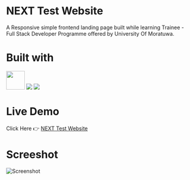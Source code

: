 # NEXT Test Website
A Responsive simple frontend landing page built while learning Trainee - Full Stack Developer Programme offered by University Of Moratuwa.

# Built with
<p align="left"><img src="https://img.icons8.com/color/48/000000/html-5--v1.png" width="50" height="50">
<img src="https://img.icons8.com/color/48/000000/css3.png"> <img src="https://img.icons8.com/color/48/000000/javascript--v1.png"/> </p>

# Live Demo
Click Here 👉 [NEXT Test Website](https://janinduchanuka.github.io/NEXT/)

# Screeshot

![Screenshot](https://user-images.githubusercontent.com/108678396/191202094-1a734895-5cda-45fc-b54c-6f8bcfa4604d.png)
